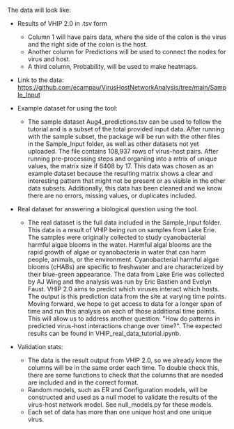 The data will look like:
* Results of VHIP 2.0 in .tsv form
    * Column 1 will have pairs data, where the side of the colon is the virus and the right side of the colon is the host.
    * Another column for Predictions will be used to connect the nodes for virus and host.
	* A third column, Probability, will be used to make heatmaps.
    
 * Link to the data: https://github.com/ecampau/VirusHostNetworkAnalysis/tree/main/Sample_Input
 * Example dataset for using the tool:
 	* The sample dataset Aug4_predictions.tsv can be used to follow the tutorial and is a subset of the total provided input data. After running with the sample subset, the package will be run with the other files in the Sample_Input folder, as well as other datasets not yet uploaded. The file contains 108,937 rows of virus-host pairs. After running pre-processing steps and organiing into a mtrix of unique values, the matrix size if 6408 by 17. This data was chosen as an example dataset because the resulting matrix shows a clear and interesting pattern that might not be present or as visible in the other data subsets. Additionally, this data has been cleaned and we know there are no errors, missing values, or duplicates included.


 * Real dataset for answering a biological question using the tool.
	* The real dataset is the full data included in the Sample_Input folder. This data is a result of VHIP being run on samples from Lake Erie. The samples were originally collected to study cyanobacterial harmful algae blooms in the water. Harmful algal blooms are the rapid growth of algae or cyanobacteria in water that can harm people, animals, or the environment. Cyanobacterial harmful algae blooms (cHABs) are specific to freshwater and are characterized by their blue-green appearance. The data from Lake Erie was collected by AJ Wing and the analysis was run by Eric Bastien and Evelyn Faust. VHIP 2.0 aims to predict which viruses interact which hosts. The output is this prediction data from the site at varying time points. Moving forward, we hope to get access to data for a longer span of time and run this analysis on each of those additional time points. This will allow us to address another question: "How do patterns in predicted virus-host interactions change over time?". The expected results can be found in VHIP_real_data_tutorial.ipynb.

 * Validation stats:
 	* The data is the result output from VHIP 2.0, so we already know the columns will be in the same order each time. To double check this, there are some functions to check that the columns that are needed are included and in the correct format. 
	* Random models, such as ER and Configuration models, will be constructed and used as a null model to validate the results of the virus-host network model. See null_models.py for these models.
	* Each set of data has more than one unique host and one unique virus.
